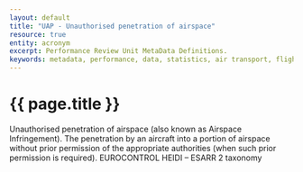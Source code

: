 ```yaml
---
layout: default
title: "UAP - Unauthorised penetration of airspace"
resource: true
entity: acronym
excerpt: Performance Review Unit MetaData Definitions.
keywords: metadata, performance, data, statistics, air transport, flights, europe, delay, safety
---
```

# {{ page.title }}

Unauthorised penetration of airspace (also known as Airspace Infringement). The penetration by an aircraft into a portion of airspace without prior permission of the appropriate authorities (when such prior permission is required). EUROCONTROL HEIDI – ESARR 2 taxonomy